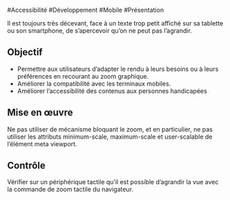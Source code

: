 
#Accessibilité #Développement #Mobile #Présentation

Il est toujours très décevant, face à un texte trop petit affiché sur sa tablette ou son smartphone, de s’apercevoir qu’on ne peut pas l’agrandir.


## Objectif

* Permettre aux utilisateurs d’adapter le rendu à leurs besoins ou à leurs préférences en recourant au zoom graphique.
* Améliorer la compatibilité avec les terminaux mobiles.
* Améliorer l’accessibilité des contenus aux personnes handicapées

## Mise en œuvre

Ne pas utiliser de mécanisme bloquant le zoom, et en particulier, ne pas utiliser les attributs minimum-scale, maximum-scale et user-scalable de l’élément meta viewport.

## Contrôle

Vérifier sur un périphérique tactile qu’il est possible d’agrandir la vue avec la commande de zoom tactile du navigateur.

